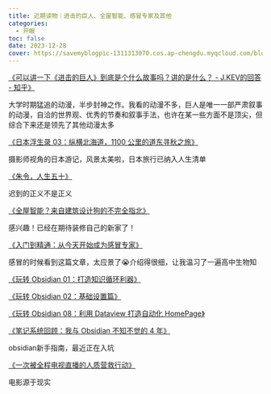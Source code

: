 ```yaml
---
title: 近期读物｜进击的巨人、全屋智能、感冒专家及其他
categories:
  - 开眼
toc: false
date: 2023-12-28
cover: https://savemyblogpic-1311313070.cos.ap-chengdu.myqcloud.com/blogpicture/5dd2a99650d64d13987970ccd247cdc4.jpg
---
```


[《可以讲一下《进击的巨人》到底是个什么故事吗？讲的是什么？ - J.KEV的回答 - 知乎》](https://www.zhihu.com/question/59889547/answer/1704421872)

大学时期猛追的动漫，半步封神之作。我看的动漫不多，巨人是唯一一部严肃叙事的动漫，自洽的世界观、优秀的节奏和叙事手法，也许在某一些方面不是顶尖，但综合下来还是领先了其他动漫太多



[《日本浮生录 03：纵横北海道，1100 公里的道东寻秋之旅》](https://sspai.com/post/83972)

摄影师视角的日本游记，风景太美啦，日本旅行已纳入人生清单



[《朱令，人生五十》](https://mp.weixin.qq.com/s/biYNHRJw2D2q95HEyl6PKg)

迟到的正义不是正义



[《全屋智能？来自建筑设计狗的不完全指北》](https://sspai.com/post/84820)

感兴趣！已经在期待装修自己的新家了！



[《入门到精通：从今天开始成为感冒专家》](https://sspai.com/post/84574)

感冒的时候看到这篇文章，太应景了😭介绍得很细，让我温习了一遍高中生物知



[《玩转 Obsidian 01：打造知识循环利器》](https://sspai.com/post/62414)

[《玩转 Obsidian 02：基础设置篇》](https://sspai.com/post/63481)

[《玩转 Obsidian 08：利用 Dataview 打造自动化 HomePage》](https://sspai.com/post/73958)

[《笔记系统回顾：我与 Obsidian 不知不觉的 4 年》](https://sspai.com/post/85339)

obsidian新手指南，最近正在入坑



[《一次被全程电视直播的人质营救行动》](https://mp.weixin.qq.com/s/6q7JgRstz3iqQaMfVEHfLQ)

电影源于现实

